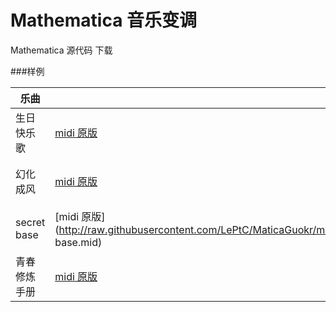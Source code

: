 
Mathematica 音乐变调
======

Mathematica 源代码 下载

###样例

| 乐曲 | | | |
|---|---|---|---|
| 生日快乐歌 | [midi 原版](http://raw.githubusercontent.com/LePtC/MaticaGuokr/master/201606/生日快乐歌.mid) | [midi 降调](http://raw.githubusercontent.com/LePtC/MaticaGuokr/master/201606/生日快乐歌-l.mid) |  |
| 幻化成风 | [midi 原版](http://raw.githubusercontent.com/LePtC/MaticaGuokr/master/201606/幻化成风.mid) | [midi 降调](http://raw.githubusercontent.com/LePtC/MaticaGuokr/master/201606/幻化成风-l.mid) | [降调 mp3](http://raw.githubusercontent.com/LePtC/MaticaGuokr/master/201606/幻化成风 (降).mp3) |
| secret base | [midi 原版](http://raw.githubusercontent.com/LePtC/MaticaGuokr/master/201606/secret base.mid) | [midi 降调](http://raw.githubusercontent.com/LePtC/MaticaGuokr/master/201606/secret base-l.mid) | [降调 mp3](http://raw.githubusercontent.com/LePtC/MaticaGuokr/master/201606/secret base (降).mp3) |
| 青春修炼手册 | [midi 原版](http://raw.githubusercontent.com/LePtC/MaticaGuokr/master/201606/青春修炼手册.mid) | [midi 降调](http://raw.githubusercontent.com/LePtC/MaticaGuokr/master/201606/青春修炼手册-l.mid) | [降调 mp3](http://raw.githubusercontent.com/LePtC/MaticaGuokr/master/201606/青春修炼手册 (降).mp3) |


